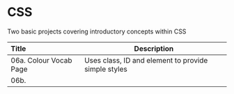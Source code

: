 # CSS

Two basic projects covering introductory concepts within CSS

| Title                  | Description                                         |
| :--------------------- | --------------------------------------------------- |
| 06a. Colour Vocab Page | Uses class, ID and element to provide simple styles |
| 06b.                   |                                                     |
